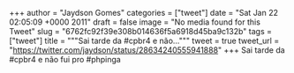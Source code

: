 
+++
author = "Jaydson Gomes"
categories = ["tweet"]
date = "Sat Jan 22 02:05:09 +0000 2011"
draft = false
image = "No media found for this Tweet"
slug = "6762fc92f39e308b014636f5a6918d45ba9c132b"
tags = ["tweet"]
title = """Sai tarde da #cpbr4 e não..."""
tweet = true
tweet_url = "https://twitter.com/jaydson/status/28634240555941888"
+++
Sai tarde da #cpbr4 e não fui pro #phpinga
